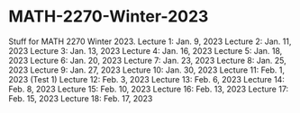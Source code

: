 # MATH-2270-Winter-2023
Stuff for MATH 2270 Winter 2023.
Lecture 1: Jan. 9, 2023
Lecture 2: Jan. 11, 2023
Lecture 3: Jan. 13, 2023
Lecture 4: Jan. 16, 2023
Lecture 5: Jan. 18, 2023
Lecture 6: Jan. 20, 2023
Lecture 7: Jan. 23, 2023
Lecture 8: Jan. 25, 2023
Lecture 9: Jan. 27, 2023
Lecture 10: Jan. 30, 2023
Lecture 11: Feb. 1, 2023 (Test 1)
Lecture 12: Feb. 3, 2023
Lecture 13: Feb. 6, 2023
Lecture 14: Feb. 8, 2023
Lecture 15: Feb. 10, 2023
Lecture 16: Feb. 13, 2023
Lecture 17: Feb. 15, 2023
Lecture 18: Feb. 17, 2023
